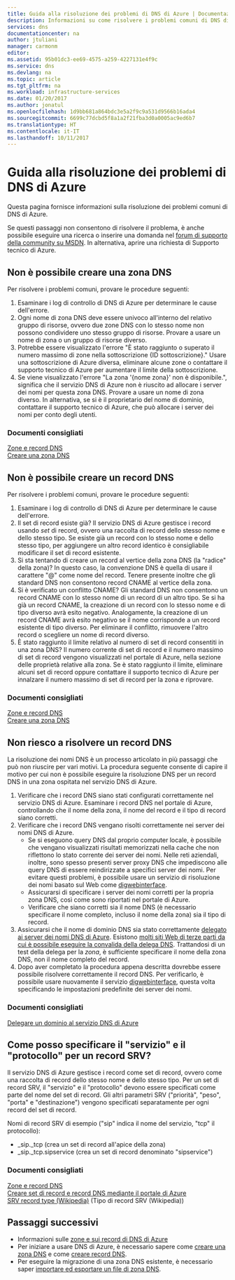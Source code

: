 ```yaml
---
title: Guida alla risoluzione dei problemi di DNS di Azure | Documentazione Microsoft
description: Informazioni su come risolvere i problemi comuni di DNS di Azure
services: dns
documentationcenter: na
author: jtuliani
manager: carmonm
editor: 
ms.assetid: 95b01dc3-ee69-4575-a259-4227131e4f9c
ms.service: dns
ms.devlang: na
ms.topic: article
ms.tgt_pltfrm: na
ms.workload: infrastructure-services
ms.date: 01/20/2017
ms.author: jonatul
ms.openlocfilehash: 1d9bb681a864bdc3e5a2f9c9a531d9566b16ada4
ms.sourcegitcommit: 6699c77dcbd5f8a1a2f21fba3d0a0005ac9ed6b7
ms.translationtype: HT
ms.contentlocale: it-IT
ms.lasthandoff: 10/11/2017
---
```

# <a name="azure-dns-troubleshooting-guide"></a>Guida alla risoluzione dei problemi di DNS di Azure

Questa pagina fornisce informazioni sulla risoluzione dei problemi comuni di DNS di Azure.

Se questi passaggi non consentono di risolvere il problema, è anche possibile eseguire una ricerca o inserire una domanda nel [forum di supporto della community su MSDN](https://social.msdn.microsoft.com/Forums/en-US/home?forum=WAVirtualMachinesVirtualNetwork). In alternativa, aprire una richiesta di Supporto tecnico di Azure.


## <a name="i-cant-create-a-dns-zone"></a>Non è possibile creare una zona DNS

Per risolvere i problemi comuni, provare le procedure seguenti:

1.  Esaminare i log di controllo di DNS di Azure per determinare le cause dell'errore.
2.  Ogni nome di zona DNS deve essere univoco all'interno del relativo gruppo di risorse, ovvero due zone DNS con lo stesso nome non possono condividere uno stesso gruppo di risorse. Provare a usare un nome di zona o un gruppo di risorse diverso.
3.  Potrebbe essere visualizzato l'errore "È stato raggiunto o superato il numero massimo di zone nella sottoscrizione {ID sottoscrizione}." Usare una sottoscrizione di Azure diversa, eliminare alcune zone o contattare il supporto tecnico di Azure per aumentare il limite della sottoscrizione.
4.  Se viene visualizzato l'errore "La zona '{nome zona}' non è disponibile.", significa che il servizio DNS di Azure non è riuscito ad allocare i server dei nomi per questa zona DNS. Provare a usare un nome di zona diverso. In alternativa, se si è il proprietario del nome di dominio, contattare il supporto tecnico di Azure, che può allocare i server dei nomi per conto degli utenti.


### <a name="recommended-documents"></a>**Documenti consigliati**

[Zone e record DNS](dns-zones-records.md)
<br>
[Creare una zona DNS](dns-getstarted-create-dnszone-portal.md)

## <a name="i-cant-create-a-dns-record"></a>Non è possibile creare un record DNS

Per risolvere i problemi comuni, provare le procedure seguenti:

1.  Esaminare i log di controllo di DNS di Azure per determinare le cause dell'errore.
2.  Il set di record esiste già?  Il servizio DNS di Azure gestisce i record usando *set* di record, ovvero una raccolta di record dello stesso nome e dello stesso tipo. Se esiste già un record con lo stesso nome e dello stesso tipo, per aggiungere un altro record identico è consigliabile modificare il set di record esistente.
3.  Si sta tentando di creare un record al vertice della zona DNS (la "radice" della zona)? In questo caso, la convenzione DNS è quella di usare il carattere "\@\" come nome del record. Tenere presente inoltre che gli standard DNS non consentono record CNAME al vertice della zona.
4.  Si è verificato un conflitto CNAME?  Gli standard DNS non consentono un record CNAME con lo stesso nome di un record di un altro tipo. Se si ha già un record CNAME, la creazione di un record con lo stesso nome e di tipo diverso avrà esito negativo.  Analogamente, la creazione di un record CNAME avrà esito negativo se il nome corrisponde a un record esistente di tipo diverso. Per eliminare il conflitto, rimuovere l'altro record o scegliere un nome di record diverso.
5.  È stato raggiunto il limite relativo al numero di set di record consentiti in una zona DNS? Il numero corrente di set di record e il numero massimo di set di record vengono visualizzati nel portale di Azure, nella sezione delle proprietà relative alla zona. Se è stato raggiunto il limite, eliminare alcuni set di record oppure contattare il supporto tecnico di Azure per innalzare il numero massimo di set di record per la zona e riprovare. 


### <a name="recommended-documents"></a>**Documenti consigliati**

[Zone e record DNS](dns-zones-records.md)
<br>
[Creare una zona DNS](dns-getstarted-create-dnszone-portal.md)



## <a name="i-cant-resolve-my-dns-record"></a>Non riesco a risolvere un record DNS

La risoluzione dei nomi DNS è un processo articolato in più passaggi che può non riuscire per vari motivi. La procedura seguente consente di capire il motivo per cui non è possibile eseguire la risoluzione DNS per un record DNS in una zona ospitata nel servizio DNS di Azure.

1.  Verificare che i record DNS siano stati configurati correttamente nel servizio DNS di Azure. Esaminare i record DNS nel portale di Azure, controllando che il nome della zona, il nome del record e il tipo di record siano corretti.
2.  Verificare che i record DNS vengano risolti correttamente nei server dei nomi DNS di Azure.
    - Se si eseguono query DNS dal proprio computer locale, è possibile che vengano visualizzati risultati memorizzati nella cache che non riflettono lo stato corrente dei server dei nomi.  Nelle reti aziendali, inoltre, sono spesso presenti server proxy DNS che impediscono alle query DNS di essere reindirizzate a specifici server dei nomi.  Per evitare questi problemi, è possibile usare un servizio di risoluzione dei nomi basato sul Web come [digwebinterface](http://digwebinterface.com).
    - Assicurarsi di specificare i server dei nomi corretti per la propria zona DNS, così come sono riportati nel portale di Azure.
    - Verificare che siano corretti sia il nome DNS (è necessario specificare il nome completo, incluso il nome della zona) sia il tipo di record.
3.  Assicurarsi che il nome di dominio DNS sia stato correttamente [delegato ai server dei nomi DNS di Azure](dns-domain-delegation.md). Esistono [molti siti Web di terze parti da cui è possibile eseguire la convalida della delega DNS](https://www.bing.com/search?q=dns+check+tool). Trattandosi di un test della delega per la *zona*, è sufficiente specificare il nome della zona DNS, non il nome completo del record.
4.  Dopo aver completato la procedura appena descritta dovrebbe essere possibile risolvere correttamente il record DNS. Per verificarlo, è possibile usare nuovamente il servizio [digwebinterface](http://digwebinterface.com), questa volta specificando le impostazioni predefinite dei server dei nomi.


### <a name="recommended-documents"></a>**Documenti consigliati**

[Delegare un dominio al servizio DNS di Azure](dns-domain-delegation.md)



## <a name="how-do-i-specify-the-service-and-protocol-for-an-srv-record"></a>Come posso specificare il "servizio" e il "protocollo" per un record SRV?

Il servizio DNS di Azure gestisce i record come set di record, ovvero come una raccolta di record dello stesso nome e dello stesso tipo. Per un set di record SRV, il "servizio" e il "protocollo" devono essere specificati come parte del nome del set di record. Gli altri parametri SRV ("priorità", "peso", "porta" e "destinazione") vengono specificati separatamente per ogni record del set di record.

Nomi di record SRV di esempio ("sip" indica il nome del servizio, "tcp" il protocollo):

- \_sip.\_tcp (crea un set di record all'apice della zona)
- \_sip.\_tcp.sipservice (crea un set di record denominato "sipservice")

### <a name="recommended-documents"></a>**Documenti consigliati**

[Zone e record DNS](dns-zones-records.md)
<br>
[Creare set di record e record DNS mediante il portale di Azure](dns-getstarted-create-recordset-portal.md)
<br>
[SRV record type (Wikipedia)](https://en.wikipedia.org/wiki/SRV_record) (Tipo di record SRV (Wikipedia))


## <a name="next-steps"></a>Passaggi successivi

* Informazioni sulle [zone e sui record di DNS di Azure](dns-zones-records.md)
* Per iniziare a usare DNS di Azure, è necessario sapere come [creare una zona DNS](dns-getstarted-create-dnszone-portal.md) e come [creare record DNS](dns-getstarted-create-recordset-portal.md).
* Per eseguire la migrazione di una zona DNS esistente, è necessario saper [importare ed esportare un file di zona DNS](dns-import-export.md).

